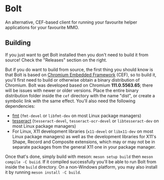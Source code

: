 # Bolt
An alternative, CEF-based client for running your favourite helper applications for your favourite MMO.

## Building
If you just want to get Bolt installed then you don't need to build it from source! Check the "Releases" section on the right.

But if you do want to build from source, the first thing you should know is that Bolt is based on [Chromium Embedded Framework](https://bitbucket.org/chromiumembedded/cef) (CEF), so to build it, you'll first need to build or otherwise obtain a binary distribution of Chromium. Bolt was developed based on Chromium **111.0.5563.65**; there will be issues with newer or older versions.
Place the entire binary distribution folder inside the `cef` directory with the name "dist", or create a symbolic link with the same effect.
You'll also need the following dependencies:
- [fmt](https://fmt.dev) (`fmt-devel` or `libfmt-dev` on most Linux package managers)
- [tesseract](https://tesseract-ocr.github.io) (`tesseract-devel`, `tesseract-ocr-devel` or `libtesseract-dev` on most Linux package managers)
- For Linux, X11 development libraries (`x11-devel` or `libx11-dev` on most Linux package managers) as well as the development libraries for X11's Shape, Record and Composite extensions, which may or may not be in separate packages from the general X11 one in your package manager.

Once that's done, simply build with meson: `meson setup build` then `meson compile -C buiid`. If it compiled successfully you'll be able to run Bolt from inside the `build` directory. On a non-Windows platform, you may also install it by running `meson install -C build`.
